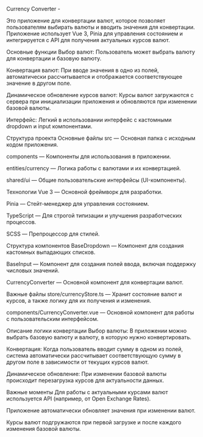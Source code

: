 Currency Converter - 

Это приложение для конвертации валют, которое позволяет пользователям выбирать валюты и вводить значения для конвертации. Приложение использует Vue 3, Pinia для управления состоянием и интегрируется с API для получения актуальных курсов валют.

Основные функции
Выбор валют: Пользователь может выбрать валюту для конвертации и базовую валюту.

Конвертация валют: При вводе значения в одно из полей, автоматически рассчитывается и отображается соответствующее значение в другом поле.

Динамическое обновление курсов валют: Курсы валют загружаются с сервера при инициализации приложения и обновляются при изменении базовой валюты.

Интерфейс: Легкий в использовании интерфейс с кастомными dropdown и input компонентами.

Структура проекта
Основные файлы
src — Основная папка с исходным кодом приложения.

components — Компоненты для использования в приложении.

entities/currency — Логика работы с валютами и их конвертацией.

shared/ui — Общие пользовательские интерфейсы (UI-компоненты).

Технологии
Vue 3 — Основной фреймворк для разработки.

Pinia — Стейт-менеджер для управления состоянием.

TypeScript — Для строгой типизации и улучшения разработческих процессов.

SCSS — Препроцессор для стилей.

Структура компонентов
BaseDropdown — Компонент для создания кастомных выпадающих списков.

BaseInput — Компонент для создания полей ввода, включая поддержку числовых значений.

CurrencyConverter — Основной компонент для конвертации валют.

Важные файлы
store/currencyStore.ts — Хранит состояние валют и курсов, а также логику для их получения и изменения.

components/CurrencyConverter.vue — Основной компонент для работы с пользовательским интерфейсом.

Описание логики конвертации
Выбор валюты: В приложении можно выбрать базовую валюту и валюту, в которую нужно конвертировать.

Конвертация: Когда пользователь вводит сумму в одном из полей, система автоматически рассчитывает соответствующую сумму в другом поле в зависимости от текущих курсов валют.

Динамическое обновление: При изменении базовой валюты происходит перезагрузка курсов для актуальности данных.

Важные моменты
Для работы с актуальными курсами валют используется API (например, от Open Exchange Rates).

Приложение автоматически обновляет значения при изменении валют.

Курсы валют подгружаются при первой загрузке и после каждого изменения базовой валюты.
